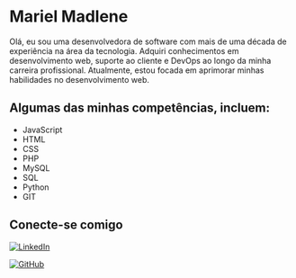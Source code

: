 # Mariel Madlene

Olá, eu sou uma desenvolvedora de software com mais de uma década de experiência na área da tecnologia. Adquiri conhecimentos em desenvolvimento web, suporte ao cliente e DevOps ao longo da minha carreira profissional.
Atualmente, estou focada em aprimorar minhas habilidades no desenvolvimento web.

## Algumas das minhas competências, incluem:
* JavaScript
* HTML
* CSS
* PHP
* MySQL
* SQL
* Python
* GIT

## Conecte-se comigo
[![LinkedIn](https://img.shields.io/badge/LinkedIn-0077B5?style=for-the-badge&logo=linkedin&logoColor=white)](https://www.linkedin.com/in/mariel-madlene-dos-santos/)

[![GitHub](https://img.shields.io/badge/GitHub-100000?style=for-the-badge&logo=github&logoColor=white)](https://github.com/marimadlene)